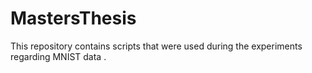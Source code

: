 # MastersThesis
This repository contains scripts that were used during the experiments regarding MNIST data .
